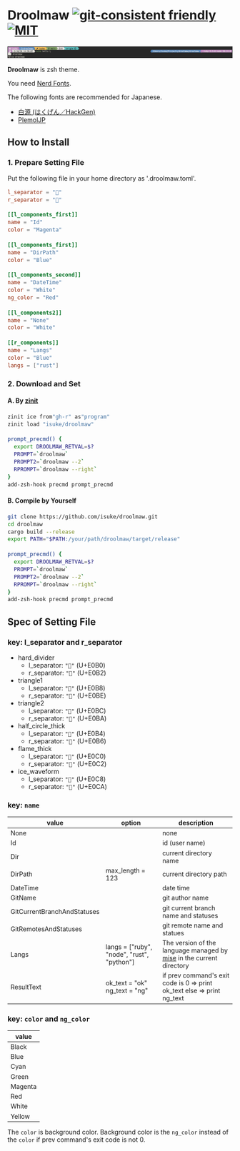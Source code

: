 # Droolmaw [![git-consistent friendly](https://img.shields.io/badge/git--consistent-friendly-brightgreen.svg)](https://github.com/isuke/git-consistent)  [![MIT](https://img.shields.io/github/license/mashape/apistatus.svg)](https://raw.githubusercontent.com/isuke/droolmaw/main/LICENSE)

![](https://raw.githubusercontent.com/isuke/droolmaw/images/image01.png)

**Droolmaw** is zsh theme.

You need [Nerd Fonts](https://www.nerdfonts.com/).

The following fonts are recommended for Japanese.

- [白源 (はくげん／HackGen)](https://github.com/yuru7/HackGen)
- [PlemolJP](https://github.com/yuru7/PlemolJP)

## How to Install

### 1. Prepare Setting File

Put the following file in your home directory as '.droolmaw.toml'.

```toml
l_separator = ""
r_separator = ""

[[l_components_first]]
name = "Id"
color = "Magenta"

[[l_components_first]]
name = "DirPath"
color = "Blue"

[[l_components_second]]
name = "DateTime"
color = "White"
ng_color = "Red"

[[l_components2]]
name = "None"
color = "White"

[[r_components]]
name = "Langs"
color = "Blue"
langs = ["rust"]
```

### 2. Download and Set

#### A. By [zinit](https://github.com/zdharma-continuum/zinit)

```sh
zinit ice from"gh-r" as"program"
zinit load "isuke/droolmaw"

prompt_precmd() {
  export DROOLMAW_RETVAL=$?
  PROMPT=`droolmaw`
  PROMPT2=`droolmaw --2`
  RPROMPT=`droolmaw --right`
}
add-zsh-hook precmd prompt_precmd
```

#### B. Compile by Yourself

```sh
git clone https://github.com/isuke/droolmaw.git
cd droolmaw
cargo build --release
export PATH="$PATH:/your/path/droolmaw/target/release"

prompt_precmd() {
  export DROOLMAW_RETVAL=$?
  PROMPT=`droolmaw`
  PROMPT2=`droolmaw --2`
  RPROMPT=`droolmaw --right`
}
add-zsh-hook precmd prompt_precmd
```

## Spec of Setting File

### key: l_separator and r_separator

- hard_divider
    - l_separator: `""` (U+E0B0)
    - r_separator: `""` (U+E0B2)
- triangle1
    - l_separator: `""` (U+E0B8)
    - r_separator: `""` (U+E0BE)
- triangle2
    - l_separator: `""` (U+E0BC)
    - r_separator: `""` (U+E0BA)
- half_circle_thick
    - l_separator: `""` (U+E0B4)
    - r_separator: `""` (U+E0B6)
- flame_thick
    - l_separator: `""` (U+E0C0)
    - r_separator: `""` (U+E0C2)
- ice_waveform
    - l_separator: `""` (U+E0C8)
    - r_separator: `""` (U+E0CA)

### key: `name`

| value                           | option           | description              |
| ------------------------------- | ---------------- | ------------------------ |
| None                            |                  | none                     |
| Id                              |                  | id (user name)           |
| Dir                             |                  | current directory name   |
| DirPath                         | max_length = 123 | current directory path   |
| DateTime                        |                  | date time                |
| GitName                         |                  | git author name          |
| GitCurrentBranchAndStatuses     |                  | git current branch name and statuses |
| GitRemotesAndStatuses           |                  | git remote name and statues          |
| Langs                           | langs = ["ruby", "node", "rust", "python"] | The version of the language managed by [mise](https://github.com/jdx/mise) in the current directory |
| ResultText                      | ok_text = "ok" ng_text = "ng" | if prev command's exit code is 0 => print ok_text else => print ng_text |

### key: `color` and `ng_color`

| value     |
| --------- |
| Black     |
| Blue      |
| Cyan      |
| Green     |
| Magenta   |
| Red       |
| White     |
| Yellow    |

The `color` is background color.
Background color is the `ng_color` instead of the `color` if prev command's exit code is not 0.
